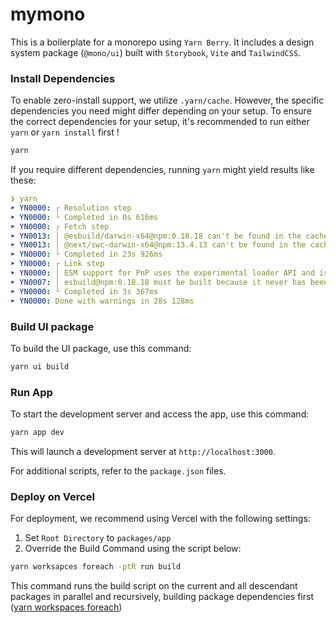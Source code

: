 # mymono
This is a boilerplate for a monorepo using `Yarn Berry`. It includes a design system package (`@mono/ui`) built with `Storybook`, `Vite` and `TailwindCSS`. 


### Install Dependencies
To enable zero-install support, we utilize `.yarn/cache`. However, the specific dependencies you need might differ depending on your setup. To ensure the correct dependencies for your setup, it's recommended to run either `yarn` or `yarn install` first !
```bash
yarn
```

If you require different dependencies, running `yarn` might yield results like these:

```yaml
❯ yarn
➤ YN0000: ┌ Resolution step
➤ YN0000: └ Completed in 0s 616ms
➤ YN0000: ┌ Fetch step
➤ YN0013: │ @esbuild/darwin-x64@npm:0.18.18 can't be found in the cache and will be fetched from the remote registry
➤ YN0013: │ @next/swc-darwin-x64@npm:13.4.13 can't be found in the cache and will be fetched from the remote registry
➤ YN0000: └ Completed in 23s 926ms
➤ YN0000: ┌ Link step
➤ YN0000: │ ESM support for PnP uses the experimental loader API and is therefore experimental
➤ YN0007: │ esbuild@npm:0.18.18 must be built because it never has been before or the last one failed
➤ YN0000: └ Completed in 3s 367ms
➤ YN0000: Done with warnings in 28s 128ms
```

### Build UI package
To build the UI package, use this command:

```bash
yarn ui build
```

### Run App
To start the development server and access the app, use this command:

```bash
yarn app dev
```
This will launch a development server at `http://localhost:3000`.

For additional scripts, refer to the `package.json` files.

### Deploy on Vercel
For deployment, we recommend using Vercel with the following settings:
1. Set `Root Directory` to `packages/app`
2. Override the Build Command using the script below:
```bash
yarn worksapces foreach -ptR run build
```
This command runs the build script on the current and all descendant packages in parallel and recursively, building package dependencies first ([yarn workspaces foreach](https://yarnpkg.com/cli/workspaces/foreach))

